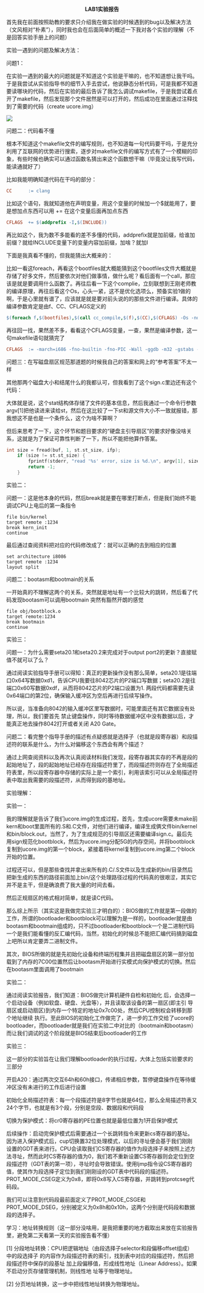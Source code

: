 <center><b>LAB1实验报告</b></center>

首先我在前面按照助教的要求只介绍我在做实验的时候遇到的bug以及解决方法（文风相对“朴素”），同时我也会在后面简单的概述一下我对各个实验的理解（不是回答实验手册上的问题）

实验一遇到的问题及解决方法：

问题1：

在实验一遇到的最大的问题就是不知道这个实验是干嘛的，也不知道想让我干吗。于是我尝试从实验指导书的细节入手去尝试，他说静态分析代码，可是我都不知道要读哪块的代码，然后在实验的最后告诉了我怎么调试makefile，于是我尝试着点开了makefile，然后发现那个文件居然是可以打开的，然后成功在里面通过注释找到了需要的代码（create ucore.img）

![](https://img1.imgtp.com/2022/10/13/c5UkqFos.png)

问题二：代码看不懂

根本不知道这个makefile文件的编写规则，也不知道每一句代码要干吗，于是充分利用了互联网的优势进行搜索，逐步对makefile文件的编写方式有了一个模糊的印象，有些时候也确实可以通过函数名猜出来这个函数想干嘛（毕竟没让我写代码，能读通就好了）

比如我能明确知道代码在干吗的部分：

```makefile
CC		:= clang
```

​	比如这个语句，我就知道他在声明变量，用这个变量的时候加一个$就能用了，要是想加点东西可以用 += 在这个变量后面再加点东西

```makefile
CFLAGS	+= $(addprefix -I,$(INCLUDE))
```

 再比如这个，我为数不多能看的差不多懂的代码，addprefix就是加前缀，给谁加前缀？就给INCLUDE变量下的变量内容加前缀，加啥？就加I

下面是我真看不懂的，但我能猜出大概来的：

比如一看这foreach，再看这个bootfiles就大概能猜到这个bootfiles文件大概就是存储了好多文件，然后要依次对他们做事情，做什么呢？看后面有一个call，那应该是就是要调用什么函数了。再往后看一下这个complie，立刻联想到王刚老师教的编译原理，再往后看这个Os，心头一紧，这不是优化选项么，预备实验1做的啊，于是心里就有谱了，应该就是就是要对前头说的的那些文件进行编译。具体的编译参数肯定是由f、CC、CFLAGS定义的

```makefile
$(foreach f,$(bootfiles),$(call cc_compile,$(f),$(CC),$(CFLAGS) -Os -nostdinc))
```

再往回一找，果然差不多，看看这个CFLAGS变量，一查，果然是编译参数，这一句makefile语句就猜完了

```makefile
CFLAGS	:= -march=i686 -fno-builtin -fno-PIC -Wall -ggdb -m32 -gstabs -nostdinc $(DEFS)
```



问题三：在写磁盘扇区规范那道题的时候我自己的答案和网上的“参考答案”不太一样

其他那两个磁盘大小和结尾什么的我都认可，但我看到了这个sign.c里边还有这个代码：

大体就是说，这个stat结构体存储了文件的基本信息，然后我通过一个命令行参数argv[1]把他读进来读给st，然后在这比较了一下st和源文件大小不一致就报错，那我想这不是也是一个条件么，这个为啥不算啊？

但后来思考了一下，这个环节和题目要求的“硬盘主引导扇区”的要求好像没啥关系，这就是为了保证可靠性判断了一下，所以不能把他算作答案。

```c
int size = fread(buf, 1, st.st_size, ifp);
    if (size != st.st_size) {
        fprintf(stderr, "read '%s' error, size is %d.\n", argv[1], size);
        return -1;
    }
```



实验二：

问题一：这是他本身的代码，然后break就是要在哪里打断点，但是我们始终不能调试CPU上电后的第一条指令

```
file bin/kernel
target remote :1234
break kern_init
continue
```

最后通过查阅资料把对应的代码修改成了：就可以正确的去到相应的位置

```
set architecture i8086
target remote :1234
layout split
```

问题二：bootasm和bootmain的关系

一开始真的不理解这两个的关系，突然就是地址有一个比较大的跳转，然后看了代码发现bootasm可以调用bootmain 突然有豁然开朗的感觉

```
file obj/bootblock.o 
target remote:1234 
break bootmain
continue
```



实验三：

问题一：为什么需要seta20.1和seta20.2来完成对于output port2的更新？直接赋值不就可以了么？

通过阅读实验指导手册可以得知：真正的更新操作没有那么简单，seta20.1是往端口0x64写数据0xd1，告诉CPU我要往8042芯片的P2端口写数据；seta20.2是往端口0x60写数据0xdf，从而将8042芯片的P2端口设置为1. 两段代码都需要先读0x64端口的第2位，确保输入缓冲区为空后再进行后续写操作。

所以说，当准备向8042的输入缓冲区里写数据时，可能里面还有其它数据没有处理，所以，我们要首先 禁止键盘操作，同时等待数据缓冲区中没有数据以后，才能真正地去操作8042打开或者关闭 A20 Gate。



问题二：看完整个指导手册的描述有点疑惑就是选择子（也就是段寄存器）和段描述符的联系是什么，为什么对偏移这个东西会有两个描述？

通过上网查阅资料以及再次认真阅读材料我们发现，段寄存器其实存的不再是段的起始地址了，段的起始地址已经存在段描述符里了，而段描述符则存在了全局描述符表里，所以段寄存器中存储的实际上是一个索引，利用该索引可以从全局描述符表中取出我需要的段描述符，从而得到段的基地址。





实验理解：

实验一：

我的理解就是告诉了我们ucore.img的生成过程，首先，生成ucore需要未make前kern和boot里面所有的.S和.C文件，对他们进行编译，编译生成俩文件bin/kernel和bin/block.out，当然了，为了生成规范的引导扇区还需要编译sign.c。最后先用sign规范化bootblock，然后为ucore.img分配5G的内存空间，并将bootblock复制到ucore.img的第一个block，紧接着将kernel复制到ucore.img第二个block开始的位置。

过程还可以，但是那些查找并拿出来所有的.C/.S文件以及生成新的bin/目录然后把新生成的东西的路径前面加上bin/这个处理路径过程的代码真的很艰涩，其实它并不是主干，但是确浪费了我大量的时间去看。

然后正规扇区的格式相对简单，就是读C代码。

那么综上所示（其实这是我做完实验三才明白的）：BIOS做的工作就是第一段做的工作，所谓的bootloader和bootblock可以理解为是一样的，bootloader就是由bootasm和bootmain组成的，只不过bootloader和bootblock一个是二进制代码一个是我们能看懂的反汇编代码，当然，初始化的时候总不能把汇编代码搞到磁盘上吧所以肯定要弄二进制文件。

其次，BIOS所做的就是先初始化设备和终端历程集并且把磁盘扇区的第一部分加载到了内存的7C00位置然后让bootasm开始进行实模式向保护模式的切换。然后在bootasm里面调用了bootmain



实验二：

通过阅读实验报告，我们知道：BIOS做完计算机硬件自检和初始化 后，会选择一个启动设备（例如软盘、硬盘、光盘等），并且读取该设备的第一扇区(即主引 导扇区或启动扇区)到内存一个特定的地址0x7c00处，然后CPU控制权会转移到那个地址继续 执行。至此BIOS的初始化工作做完了，进一步的工作交给了ucore的bootloader，而bootloader就是我们在实验二中对比的（bootmain和bootasm）而让我们调试的这个阶段就是BIOS结束后bootloader的工作



实验三：

这一部分的实验旨在让我们理解bootloader的执行过程，大体上包括实验要求的三部分

开启A20：通过两次交互64h和60h接口，传递相应参数，暂停键盘操作在等待缓冲区没有未进行的工作后进行设置

初始化全局描述符表：每一个段描述符是8字节也就是64位，那么全局描述符表又24个字节，也就是有3个段，分别是空段、数据段和代码段

切换为保护模式：将cr0寄存器的PE位置也就是最低位置为1开启保护模式

后续操作：启动完保护模式后需要通过一个长跳转指令来更新cs寄存器的基址。因为进入保护模式后，cup切换置32位处理模式，以后的寻址便会基于我们刚刚设置的GDT表来进行。CPU会读取我们CS寄存器的值作为段选择子来按照上述方法寻址，然而此时CS寄存器的值为0，我们若不重新设置CS寄存器则会定位到空段描述符（GDT表的第一项），寻址时会导致错误。使用ljmp指令设CS寄存器的值，使其作为段选择子定位到我们刚刚设的GDT表中代码段的描述符。PROT\_MODE\_CSEG定义为0x8，即将0x8写入CS寄存器，并跳转到protcseg代码段。

我们可以注意到代码段最前面定义了PROT_MODE_CSGE和PROT_MODE_DSEG，分别被定义为0x8h和0x10h，这两个分别是代码段和数据段的选择子。



学习：地址转换规则（这一部分没啥用，是我把重要的地方截取出来放在实验报告里，避免第二天看第一天的实验报告看不懂）

[1] 分段地址转换：CPU把逻辑地址（由段选择子selector和段偏移offset组成）中的段选择子 的内容作为段描述符表的索引，找到表中对应的段描述符，然后把段描述符中保存的段基址 加上段偏移值，形成线性地址（Linear Address）。如果不启动分页存储管理机制，则线性地 址等于物理地址。 

[2] 分页地址转换，这一步中把线性地址转换为物理地址。